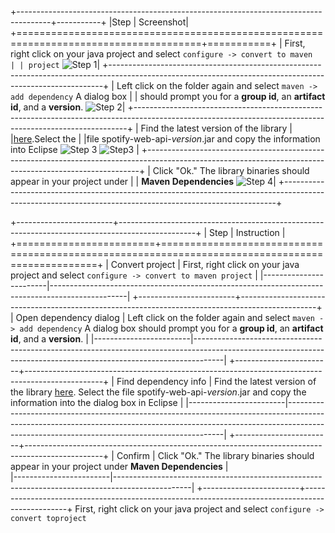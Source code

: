 <!-- Test file for markdown tables -->

+--------------------------------------------------------------------------------------+-----------+
|Step                                                                                  | Screenshot|
+======================================================================================+===========+
| First, right click on your java project and select ```configure -> convert to maven                                                                     |
| project```                                                                            ![Step 1](https://dylanjtastet.github.io/assets/images/maven1.png)|
+----------------------------------------------------------------------------------------------------------------------------------------------------------+
| Left click on the folder again and select ```maven -> add dependency``` A dialog box                                                                    |
| should prompt you for a **group id**, an **artifact id**, and a **version**.          ![Step 2](https://dylanjtastet.github.io/assets/images/maven2.png)|
+----------------------------------------------------------------------------------------------------------------------------------------------------------+
| Find the latest version of the library                                                                                                                  |
|[here](https://oss.sonatype.org/#nexus-search;quick~spotify-web-api-java.).Select the                                                                    |
|file spotify-web-api-*version*.jar and copy the information into Eclipse               ![Step 3](https://dylanjtastet.github.io/assets/images/maven4.png) ![Step3](https://dylanjtastet.github.io/assets/images/maven3.png) |
+----------------------------------------------------------------------------------------------------------------------------------------------------------+
| Click "Ok." The library binaries should appear in your project under                                                                                    |
| **Maven Dependencies**                                                                ![Step 4](https://dylanjtastet.github.io/assets/images/maven5.png)|
+----------------------------------------------------------------------------------------------------------------------------------------------------------+

+------------------------+-------------------------------------------------------------------------------------------------+
| Step                   | Instruction                                                                                     |
+========================+=================================================================================================+
| Convert project        | First, right click on your java project and select ```configure -> convert to maven project```  |
|------------------------|-------------------------------------------------------------------------------------------------|
+------------------------+-------------------------------------------------------------------------------------------------+
| Open dependency dialog | Left click on the folder again and select ```maven -> add dependency``` A dialog box should prompt you for a **group id**, an **artifact id**, and a **version**. |
|------------------------|-------------------------------------------------------------------------------------------------------------------------------------------------------------------|
+------------------------+-------------------------------------------------------------------------------------------------+
| Find dependency info   | Find the latest version of the library [here](https://oss.sonatype.org/#nexus-search;quick~spotify-web-api-java.). Select the file spotify-web-api-*version*.jar and copy the information into the dialog box in Eclipse |
|------------------------|--------------------------------------------------------------------------------------------------------------------------------------------------------------------------------------------------------------------------|
+------------------------+-------------------------------------------------------------------------------------------------+
| Confirm                | Click "Ok." The library binaries should appear in your project under **Maven Dependencies**     |      
|------------------------|-------------------------------------------------------------------------------------------------|
+------------------------+-------------------------------------------------------------------------------------------------+
 First, right click on your java project and select ```configure -> convert toproject```  